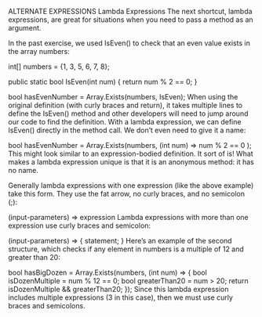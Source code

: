ALTERNATE EXPRESSIONS
Lambda Expressions
The next shortcut, lambda expressions, are great for situations when you need to pass a method as an argument.

In the past exercise, we used IsEven() to check that an even value exists in the array numbers:

int[] numbers = {1, 3, 5, 6, 7, 8};

public static bool IsEven(int num)
{
  return num % 2 == 0;
}

bool hasEvenNumber = Array.Exists(numbers, IsEven);
When using the original definition (with curly braces and return), it takes multiple lines to define the IsEven() method and other developers will need to jump around our code to find the definition. With a lambda expression, we can define IsEven() directly in the method call. We don’t even need to give it a name:

bool hasEvenNumber = Array.Exists(numbers, (int num) => num % 2 == 0 );
This might look similar to an expression-bodied definition. It sort of is! What makes a lambda expression unique is that it is an anonymous method: it has no name.

Generally lambda expressions with one expression (like the above example) take this form. They use the fat arrow, no curly braces, and no semicolon (;):

(input-parameters) => expression
Lambda expressions with more than one expression use curly braces and semicolon:

(input-parameters) => { statement; }
Here’s an example of the second structure, which checks if any element in numbers is a multiple of 12 and greater than 20:

bool hasBigDozen = Array.Exists(numbers, (int num) => {
  bool isDozenMultiple = num % 12 == 0;
  bool greaterThan20 = num > 20;
  return isDozenMultiple && greaterThan20;
});
Since this lambda expression includes multiple expressions (3 in this case), then we must use curly braces and semicolons.
